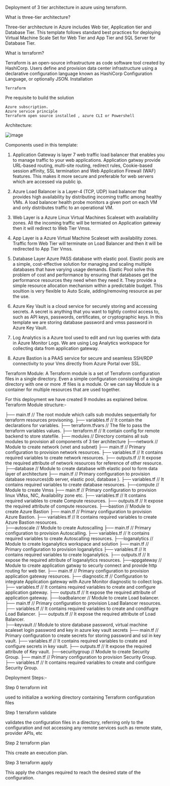 Deployment of 3 tier architecture in azure using terraform.

What is three-tier architecture?

Three-tier architecture in Azure includes Web tier, Application tier and Database Tier. This template follows standard best practices for deploying Virtual Machine Scale Set for Web Tier and App Tier and SQL Server for Database Tier.

What is terraform?

Terraform is an open-source infrastructure as code software tool created by HashiCorp. Users define and provision data center infrastructure using a declarative configuration language known as HashiCorp Configuration Language, or optionally JSON.
Installation

    Terraform

Pre requisite to build the solution

    Azure subscription.
    Azure service principle
    Terraform open source installed , azure CLI or Powershell

Architecture:

![image](https://user-images.githubusercontent.com/58088308/121822175-45630500-ccbb-11eb-841a-db7f0503a172.png)



Components used in this template:

1) Application Gateway is layer 7 web traffic load balancer that enables you to manage traffic to your web applications. Application gatway provide URL-based routing, multi-site routing, redirect rules, Cookie-based session affinity, SSL termination and Web Application Firewall (WAF) features. This makes it more secure and preferable for web servers which are accessed via public ip.

2) Azure Load Balancer is a Layer-4 (TCP, UDP) load balancer that provides high availability by distributing incoming traffic among healthy VMs. A load balancer health probe monitors a given port on each VM and only distributes traffic to an operational VM.

3) Web Layer is a Azure Linux Virtual Machines Scaleset with availability zones. All the incoming traffic will be termiated on Application gateway then it will redirect to Web Tier Vmss.

4) App Layer is a Azure Virtual Machine Scaleset with availability zones. Traffic form Web Tier will terminate on Load Balancer and then it will be redirected to App Tier Vmss.

5) Database Layer Azure PASS database with elastic pool. Elastic pools are a simple, cost-effective solution for managing and scaling multiple databases that have varying usage demands. Elastic Pool solve this problem of cost and performance by ensuring that databases get the performance resources they need when they need it. They provide a simple resource allocation mechanism within a predictable budget. This soultion is very flexible to Auto Scale, adding/removing resource as per the use.

6) Azure Key Vault is a cloud service for securely storing and accessing secrets. A secret is anything that you want to tightly control access to, such as API keys, passwords, certificates, or cryptographic keys. In this template we are storing database password and vmss password in Azure Key Vault.

7) Log Analytics is a Azure tool used to edit and run log queries with data in Azure Monitor Logs. We are using Log Analytics workspace for collecting data from application gateway.

8) Azure Bastion is a PAAS service for secure and seamless SSH/RDP connectivity to your Vms directly from Azure Portal over SSL.


Terraform Module: A Terraform module is a set of Terraform configuration files in a single directory. Even a simple configuration consisting of a single directory with one or more .tf files is a module. Or we can say Module is a container for multiple resources that are used together.

For this deployment we have created 9 modules as explained below.
Terraform Module structure:-


├── main.tf                   // The root module which calls sub modules sequentially for terraform resources provisoning.
├── variables.tf              // It contain the declarations for variables.
├── terraform.tfvars          // The file to pass the terraform variables values.
├── terraform.tf              // It contain config for remote backend to store statefile.
    ├── modules               // Directory contains all sub modules to provision all components of 3 tier architecture
        ├──network            // Module to create network (vnet and subnet)
           ├── main.tf        // Primary configuration to provision network resources.
           ├── variables.tf   // It contains required variables to create network resources.
           ├── outputs.tf     // It expose the required attribute of network resources for reference of other resource.
        ├──database           // Module to create database with elastic pool to form data layer of architecture
           ├── main.tf        // Primary configuration to provision database resources(db server, elastic pool, database ).
           ├── variables.tf   // It contains required variables to create database resources.
        ├──compute            // Module to create Vmss
           ├── main.tf        // Primary configuration to provision linux VMss, NIC, Availability zone etc.
           ├── variables.tf   // It contains required variables to create Compute resources.
           ├── outputs.tf     // It expose the required attribute of compute resources.
        ├──bastion            // Module to create Azure Bastion
           ├── main.tf        // Primary configuration to provision Azure Bastion.
           ├── variables.tf   // It contains required variables to create Azure Bastion resources.   
        ├──autoscale          // Module to create Autoscalling
           ├── main.tf        // Primary configuration to provision Autoscalling.
           ├── variables.tf   // It contains required variables to create Autoscalling resources.
        ├──loganalytics       // Module to create loganalytics workspace and solution
           ├── main.tf        // Primary configuration to provision loganalytics
           ├── variables.tf   // It contains required variables to create loganalytics.
           ├── outputs.tf     // It expose the required attribute of loganalytics resources.
        ├──appgateway         // Module to create application gatway to securly connect and provide http routing for web tier.
           ├── main.tf        // Primary configuration to provision application gateway resources.
           ├── diagnostic.tf  // Configuration to integrate Application gateway with Azure Monitor diagnostic to collect logs.
           ├── variables.tf   // It contains required variables to create and configure application gateway.
           ├── outputs.tf     // It expose the required attribute of application gateway.
        ├──loadbalancer       // Module to create Load balancer.
           ├── main.tf        // Primary configuration to provision Load Balancer resources.
           ├── variables.tf   // It contains required variables to create and condifugre Load Balancer. 
           ├── outputs.tf     // It expose the required attribute of Load Balancer.  
        ├──keyvault           // Module to store database password, virtual machine scaleset login password and key in azure key vault secrets 
           ├── main.tf        // Primary configuration to create secrets for storing password and ssl in key vault.
           ├── variables.tf   // It contains required variables to create and configure secrets in key vault.
           ├── outputs.tf     // It expose the required attribute of Key vault.
        ├──securitygroup      // Module to create Security Group.
           ├── main.tf        // Primary configuration to provision Security Group.
           ├── variables.tf   // It contains required variables to create and configure Security Group.   

Deployment Steps:-


Step 0 terraform init

used to initialize a working directory containing Terraform configuration files


Step 1 terraform validate

validates the configuration files in a directory, referring only to the configuration and not accessing any remote services such as remote state, provider APIs, etc

Step 2 terraform plan 

This create an execution plan.

Step 3 terraform apply

This apply the changes required to reach the desired state of the configuration.
